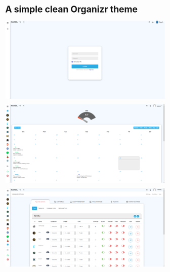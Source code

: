 # A simple clean Organizr theme

![Login page](https://raw.githubusercontent.com/tmayoff/OrganizrTheme/master/docs/images/Login.png)

![Homepage](https://raw.githubusercontent.com/tmayoff/OrganizrTheme/master/docs/images/Homepage.png)

![Settings](https://raw.githubusercontent.com/tmayoff/OrganizrTheme/master/docs/images/Settings.png)
